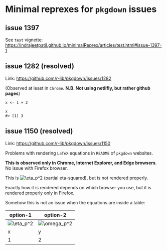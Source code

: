 
Minimal reprexes for `pkgdown` issues
=====================================

issue 1397
----------

See `test` vignette:
<a href="https://indrajeetpatil.github.io/minimalReprex/articles/test.html#issue-1397-1" class="uri">https://indrajeetpatil.github.io/minimalReprex/articles/test.html#issue-1397-1</a>

issue 1282 (resolved)
---------------------

Link:
<a href="https://github.com/r-lib/pkgdown/issues/1282" class="uri">https://github.com/r-lib/pkgdown/issues/1282</a>

(Observed at least in `Chrome`. **N.B. Not using netlifly, but rather
github pages**)

    x <- 1 + 2

    x
    #> [1] 3

issue 1150 (resolved)
---------------------

Link:
<a href="https://github.com/r-lib/pkgdown/issues/1150" class="uri">https://github.com/r-lib/pkgdown/issues/1150</a>

Problems with rendering `LaTeX` equations in `README` of `pkgdown`
websites.

**This is observed only in Chrome, Internet Explorer, and Edge
browsers**. No issue with Firefox browser.

This is
![\\eta\_p^2](http://chart.apis.google.com/chart?cht=tx&chl=%5Ceta_p%5E2 "\eta_p^2")
(partial eta-squared), but is not rendered properly.

Exactly how it is rendered depends on which browser you use, but it is
rendered properly only in Firefox.

Somehow this is not an issue when the equations are inside a table:

| option-1                                                                             | option-2                                                                                   |
|--------------------------------------------------------------------------------------|--------------------------------------------------------------------------------------------|
| ![\\eta\_p^2](http://chart.apis.google.com/chart?cht=tx&chl=%5Ceta_p%5E2 "\eta_p^2") | ![\\omega\_p^2](http://chart.apis.google.com/chart?cht=tx&chl=%5Comega_p%5E2 "\omega_p^2") |
| x                                                                                    | y                                                                                          |
| 1                                                                                    | 2                                                                                          |
